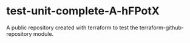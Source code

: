 # test-unit-complete-A-hFPotX
A public repository created with terraform to test the terraform-github-repository module.
